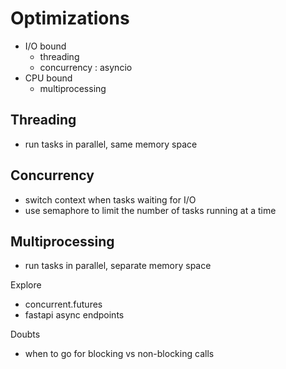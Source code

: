 # Optimizations

- I/O bound
    - threading
    - concurrency : asyncio
- CPU bound
    - multiprocessing

## Threading
 - run tasks in parallel, same memory space

## Concurrency
 - switch context when tasks waiting for I/O
 - use semaphore to limit the number of tasks running at a time

## Multiprocessing
 - run tasks in parallel, separate memory space

Explore
 - concurrent.futures
 - fastapi async endpoints

Doubts
 - when to go for blocking vs non-blocking calls